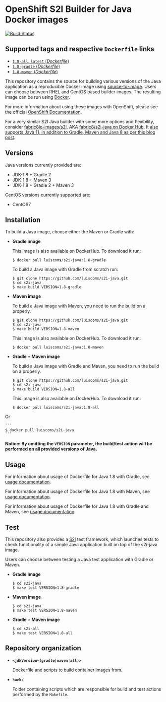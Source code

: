 OpenShift S2I Builder for Java Docker images
====

[![Build Status](https://travis-ci.org/luiscoms/s2i-java.svg?branch=master)](https://travis-ci.org/luiscoms/s2i-java)

Supported tags and respective `Dockerfile` links
---------

- [`1.8-all`, `latest` (*Dockerfile*)](http://github.com/luiscoms/s2i-java/blob/master/1.8-all/Dockerfile)
- [`1.8-gradle` (*Dockerfile*)](http://github.com/luiscoms/s2i-java/blob/master/1.8-gradle/Dockerfile)
- [`1.8-maven` (*Dockerfile*)](http://github.com/luiscoms/s2i-java/blob/master/1.8-maven/Dockerfile)


This repository contains the source for building various versions of
the Java application as a reproducible Docker image using
[source-to-image](https://github.com/openshift/source-to-image).
Users can choose between RHEL and CentOS based builder images.
The resulting image can be run using [Docker](http://docker.io).

For more information about using these images with OpenShift, please see the
official [OpenShift Documentation](https://docs.openshift.org/latest/using_images/s2i_images/python.html).

For a very similar S2I Java builder with some more options and flexibility, consider [fabric8io-images/s2i](https://github.com/fabric8io-images/s2i), AKA [fabric8/s2i-java on Docker Hub](https://hub.docker.com/r/fabric8/s2i-java/).
It [also supports Java 11, in addition to Gradle, Maven and Java 8 as per this blog post](http://blog2.vorburger.ch/2018/11/s2i-with-java-11-gradle-builds-for.html).


Versions
--------
Java versions currently provided are:
* JDK-1.8 + Gradle 2
* JDK-1.8 + Maven 3
* JDK-1.8 + Gradle 2 + Maven 3

CentOS versions currently supported are:
* CentOS7


Installation
------------

To build a Java image, choose either the Maven or Gradle with:

*  **Gradle image**

    This image is also available on DockerHub. To download it run:

    ```
    $ docker pull luiscoms/s2i-java:1.8-gradle
    ```

    To build a Java image with Gradle from scratch run:

    ```
    $ git clone https://github.com/luiscoms/s2i-java.git
    $ cd s2i-java
    $ make build VERSION=1.8-gradle
    ```

*  **Maven image**

    To build a Java image with Maven, you need to run the build on a properly.

    ```
    $ git clone https://github.com/luiscoms/s2i-java.git
    $ cd s2i-java
    $ make build VERSION=1.8-maven
    ```

    This image is also available on DockerHub. To download it run:

    ```
    $ docker pull luiscoms/s2i-java:1.8-maven
    ```


*  **Gradle + Maven image**

    To build a Java image with Gradle and Maven, you need to run the build on a properly.

    ```
    $ git clone https://github.com/luiscoms/s2i-java.git
    $ cd s2i-java
    $ make build VERSION=1.8-all
    ```

    This image is also available on DockerHub. To download it run:

    ```
    $ docker pull luiscoms/s2i-java:1.8-all
    ```

Or

    ```
    $ docker pull luiscoms/s2i-java
    ```

**Notice: By omitting the `VERSION` parameter, the build/test action will be performed on all provided versions of Java.**


Usage
-----

For information about usage of Dockerfile for Java 1.8 with Gradle,
see [usage documentation](1.8-gradle/README.md).

For information about usage of Dockerfile for Java 1.8 with Maven,
see [usage documentation](1.8-maven/README.md).

For information about usage of Dockerfile for Java 1.8 with Gradle and Maven,
see [usage documentation](1.8-all/README.md).

Test
----

This repository also provides a [S2I](https://github.com/openshift/source-to-image) test framework,
which launches tests to check functionality of a simple Java application built on top of the s2i-java image.

Users can choose between testing a Java test application with Gradle or Maven.

*  **Gradle image**

    ```
    $ cd s2i-java
    $ make test VERSION=1.8-gradle
    ```

*  **Maven image**

    ```
    $ cd s2i-java
    $ make test VERSION=1.8-maven
    ```

*  **Gradle + Maven image**

    ```
    $ cd s2i-all
    $ make test VERSION=1.8-all
    ```


Repository organization
------------------------
* **`<jdkVersion-(gradle|maven|all)>`**

    Dockerfile and scripts to build container images from.

* **`hack/`**

    Folder containing scripts which are responsible for build and test actions performed by the `Makefile`.
